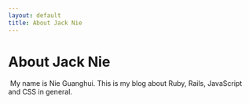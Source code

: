 ```yaml
---
layout: default
title: About Jack Nie
---
```


<div class="post">
	<h1 class="pageTitle">About Jack Nie</h1>
	<img src="{{ '/assets/img/touring.jpg' | prepend: site.baseurl }}" alt=""> 
	My name is Nie Guanghui. This is my blog about Ruby, Rails, JavaScript and CSS in general.
</div>
